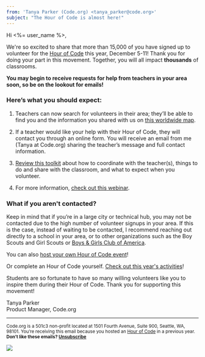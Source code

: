 ```yaml
---
from: 'Tanya Parker (Code.org) <tanya_parker@code.org>'
subject: "The Hour of Code is almost here!"
---
```

Hi <%= user_name %>,

We're so excited to share that more than 15,000 of you have signed up to volunteer for the [Hour of Code](https://hourofcode.com) this year, December 5-11! Thank you for doing your part in this movement. Together, you will all impact **thousands** of classrooms. 

**You may begin to receive requests for help from teachers in your area soon, so be on the lookout for emails!**

<h3>Here’s what you should expect:</h3>

1. Teachers can now search for volunteers in their area; they’ll be able to find you and the information you shared with us on [this worldwide map](http://code.org/volunteer/local).</li>

2. If a teacher would like your help with their Hour of Code, they will contact you through an online form. You will receive an email from me (Tanya at Code.org) sharing the teacher’s message and full contact information.</li>

3. [Review this toolkit](https://docs.google.com/document/d/1PcrOW44tq_leRIAUWeUDy-gdrLJGIUNBB_feXF8b9w0/edit#heading=h.x1s6hunmhamh) about how to coordinate with the teacher(s), things to do and share with the classroom, and what to expect when you volunteer.</li>

4. For more information, [check out this webinar](https://www.youtube.com/watch?v=aZWz5XX5PXk).</li></ol>

<h3>What if you aren't contacted?</h3>

Keep in mind that if you’re in a large city or technical hub, you may not be contacted due to the high number of volunteer signups in your area. If this is the case, instead of waiting to be contacted, I recommend reaching out directly to a school in your area, or to other organizations such as the Boy Scouts and Girl Scouts or [Boys & Girls Club of America](http://greatfutures.org/). 

You can also [host your own Hour of Code event](http://hourofcode.com/#join)! 

Or complete an Hour of Code yourself. [Check out this year's activities](http://hourofcode.com/learn)!

Students are so fortunate to have so many willing volunteers like you to inspire them during their Hour of Code. Thank you for supporting this movement!

Tanya Parker<br>
Product Manager, Code.org


<p>
<hr/>
<small>
Code.org is a 501c3 non-profit located at 1501 Fourth Avenue, Suite 900, Seattle, WA, 98101. You’re receiving this email because you hosted an <a href="https://hourofcode.com/">Hour of Code</a> in a previous year. <br /><strong>Don’t like these emails? <a href="<%= unsubscribe_link %>">Unsubscribe</a></strong>
</small></p>

![](<%= tracking_pixel %>)
 